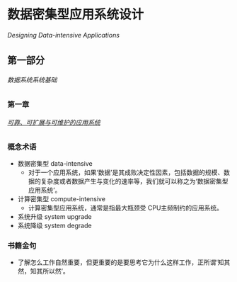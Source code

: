 # 数据密集型应用系统设计
###### Designing Data-intensive Applications 

## 第一部分

###### 数据系统系统基础

### 第一章

###### [可靠、可扩展与可维护的应用系统](./c1/)


### 概念术语

- 数据密集型 data-intensive
  - 对于一个应用系统，如果‘数据’是其成败决定性因素，包括数据的规模、数据的复杂度或者数据产生与变化的速率等，我们就可以称之为‘数据密集型应用系统’。
- 计算密集型 compute-intensive
  - 计算密集型应用系统，通常是指最大瓶颈受 CPU主频制约的应用系统。
- 系统升级 system upgrade
- 系统降级 system degrade


### 书籍金句
- 了解怎么工作自然重要，但更重要的是要思考它为什么这样工作，正所谓‘知其然，知其所以然’。
